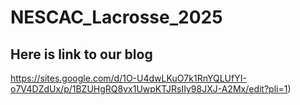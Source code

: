 # NESCAC_Lacrosse_2025
## Here is link to our blog
https://sites.google.com/d/1O-U4dwLKuO7k1RnYQLUfYI-o7V4DZdUx/p/1BZUHgRQ8vx1UwpKTJRsIIy98JXJ-A2Mx/edit?pli=1)
